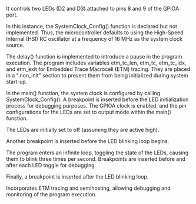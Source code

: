 It controls two LEDs (D2 and D3) attached to pins 8 and 9 of the GPIOA port.

In this instance, the SystemClock_Config() function is declared but not implemented. Thus, the microcontroller defaults to using the High-Speed Internal (HSI) RC oscillator at a frequency of 16 MHz as the system clock source.

The delay() function is implemented to introduce a pause in the program execution.
The program includes variables etm_tc_len, etm_tc, etm_tc_idx, and etm_exit for Embedded Trace Macrocell (ETM) tracing. They are placed in a ".non_init" section to prevent them from being initialized during system start-up.

In the main() function, the system clock is configured by calling SystemClock_Config().
A breakpoint is inserted before the LED initialization process for debugging purposes.
The GPIOA clock is enabled, and the pin configurations for the LEDs are set to output mode within the main() function.

The LEDs are initially set to off (assuming they are active high).

Another breakpoint is inserted before the LED blinking loop begins.

The program enters an infinite loop, toggling the state of the LEDs, causing them to blink three times per second. Breakpoints are inserted before and after each LED toggle for debugging.

Finally, a breakpoint is inserted after the LED blinking loop.

Incorporates ETM tracing and semihosting, allowing  debugging and monitoring of the program execution.